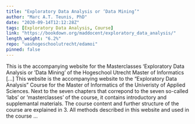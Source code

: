 ```yaml
---
title: "Exploratory Data Analysis or ‘Data Mining’"
author: "Marc A.T. Teunis, PhD"
date: "2020-09-14T12:12:28Z"
tags: [Exploratory Data Analysis, Course]
link: "https://bookdown.org/maddocent/exploratory_data_analysis/"
length_weight: "6.2%"
repo: "uashogeschoolutrecht/edamoi"
pinned: false
---
```


This is the accompanying website for the Masterclasses ‘Exploratory Data Analysis or ’Data Mining’ of the Hogeschool Utrecht Master of Informatics [...] This website is the accompanying website to the “Exploratory Data Analysis” Course for the Master of Informatics of the Univeristy of Applied Sciences. Next to the seven chapters that correpond to the seven so-called ‘labs’ or ‘masterclasses’ of the course, it contains introductory and supplemantal materials. The course content and further structure of the course are explained in 3. All methods described in this website and used in the course  ...
